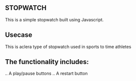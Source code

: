 ## STOPWATCH

This is a simple stopwatch built using Javascript.

## Usecase

This is aclera type of stopwatch used in sports to time athletes

## The functionality includes:

.. A play/pause buttons
.. A restart button